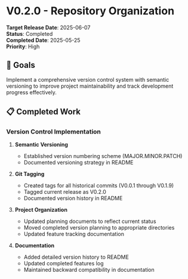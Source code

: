 # V0.2.0 - Repository Organization

**Target Release Date**: 2025-06-07  
**Status**: Completed  
**Completed Date**: 2025-05-25  
**Priority**: High

## 🎯 Goals
Implement a comprehensive version control system with semantic versioning to improve project maintainability and track development progress effectively.

## 📋 Completed Work

### Version Control Implementation
1. **Semantic Versioning**
   - Established version numbering scheme (MAJOR.MINOR.PATCH)
   - Documented versioning strategy in README

2. **Git Tagging**
   - Created tags for all historical commits (V0.0.1 through V0.1.9)
   - Tagged current release as V0.2.0
   - Documented version history in README

3. **Project Organization**
   - Updated planning documents to reflect current status
   - Moved completed version planning to appropriate directories
   - Updated feature tracking documentation

4. **Documentation**
   - Added detailed version history to README
   - Updated completed features log
   - Maintained backward compatibility in documentation
